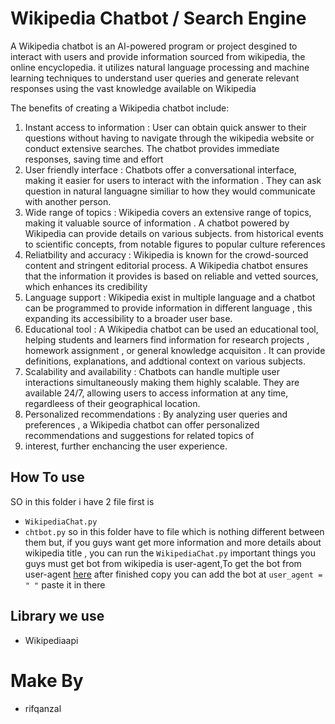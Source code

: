 # Wikipedia Chatbot / Search Engine

A Wikipedia chatbot is an AI-powered program or project desgined to interact with users and provide information sourced from wikipedia, the online encyclopedia. it utilizes
natural language processing and machine learning techniques to understand user queries and generate relevant responses using the vast knowledge available on Wikipedia

The benefits of creating a Wikipedia chatbot include:

1. Instant access to information : User can obtain quick answer to their questions without having to navigate through the wikipedia website or conduct extensive searches.
   The chatbot provides immediate responses, saving time and effort
2. User friendly interface : Chatbots offer a conversational interface, making it easier for users to interact with the information . They can ask question in natural languagne
   similiar to how they would communicate with another person.
3. Wide range of topics : Wikipedia covers an extensive range of topics, making it valuable source of information . A chatbot powered by Wikipedia can provide details on
   various subjects. from historical events to scientific concepts, from notable figures to popular culture references
4. Reliatbility and accuracy : Wikipedia is known for the crowd-sourced content and stringent editorial process. A Wikipedia chatbot ensures that the information it provides
   is based on reliable and vetted sources, which enhances its credibility
5. Language support : Wikipedia exist in multiple language and a chatbot can be programmed to provide information in different language , this expanding its accessibility
   to a broader user base.
6. Educational tool : A Wikipedia chatbot can be used an educational tool, helping students and learners find information for research projects , homework assignment , or general
   knowledge acquisiton . It can provide definitions, explanations, and addtional context on various subjects.
7. Scalability and availability : Chatbots can handle multiple user interactions simultaneously making them highly scalable. They are available 24/7, allowing users to access
   information at any time, regardleess of their geographical location.
8. Personalized recommendations : By analyzing user queries and preferences , a Wikipedia chatbot can offer personalized recommendations and suggestions for related topics of
9. interest, further enchancing the user experience.

## How To use
SO in this folder i have 2 file first is 
- `WikipediaChat.py`
- `chtbot.py`
so in this folder have to file which is nothing different between them but, if you guys want get more information and more details about wikipedia title , you can run the `WikipediaChat.py`
important things you guys must get bot from wikipedia is user-agent,To get the bot from user-agent [here](https://meta.wikimedia.org/wiki/User-Agent_policy)
after finished copy you can add the bot at `user_agent = " "` paste it in there 

## Library we use
- Wikipediaapi

# Make By
- rifqanzal

   
